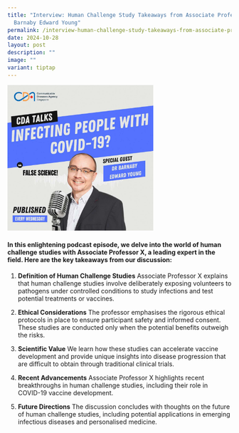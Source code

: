 ```yaml
---
title: "Interview: Human Challenge Study Takeaways from Associate Professor
  Barnaby Edward Young"
permalink: /interview-human-challenge-study-takeaways-from-associate-professor-barnaby-edward-young/
date: 2024-10-28
layout: post
description: ""
image: ""
variant: tiptap
---
```

<div class="isomer-image-wrapper">
<img style="width: 65%;" height="auto" width="100%" alt="" src="/images/CDA_Social_Media_Deck___11.jpg">
</div>
<p></p>
<h4>In this enlightening podcast episode, we delve into the world of human challenge studies with Associate Professor X, a leading expert in the field. Here are the key takeaways from our discussion:</h4>
<ol>
<li>
<p><strong>Definition of Human Challenge Studies</strong> Associate Professor
X explains that human challenge studies involve deliberately exposing volunteers
to pathogens under controlled conditions to study infections and test potential
treatments or vaccines.</p>
</li>
<li>
<p><strong>Ethical Considerations</strong> The professor emphasises the rigorous
ethical protocols in place to ensure participant safety and informed consent.
These studies are conducted only when the potential benefits outweigh the
risks.</p>
</li>
<li>
<p><strong>Scientific Value</strong> We learn how these studies can accelerate
vaccine development and provide unique insights into disease progression
that are difficult to obtain through traditional clinical trials.</p>
</li>
<li>
<p><strong>Recent Advancements</strong> Associate Professor X highlights recent
breakthroughs in human challenge studies, including their role in COVID-19
vaccine development.</p>
</li>
<li>
<p><strong>Future Directions</strong> The discussion concludes with thoughts
on the future of human challenge studies, including potential applications
in emerging infectious diseases and personalised medicine.</p>
</li>
</ol>
<p></p>